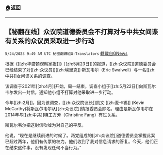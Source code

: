 ###  [:house:返回](README.md)
---


## 【秘翻在线】众议院道德委员会不打算对与中共女间谍有关系的众议员采取进一步行动
`5/24/2023 9:49 AM UTC 秘密翻譯組G-Translators` [轉載自GNews](https://gnews.org/articles/1326931)

根据《[[zh:华盛顿观察家报]]》[[zh:5月23日]]的报道，[[zh:众议院]]道德委员会已经结束了对[[zh:众议员]][[zh:埃里克]]·斯瓦韦尔（Eric Swalwell）与一名[[zh:中共]]女间谍关系的调查。

该调查于2021年[[zh:4月]]开始，周一结束。调查小组于[[zh:5月22日]]向斯瓦尔韦尔发出一封信，通知他小组不打算对他采取进一步行动。

今年[[zh:2月]]，因为该调查，[[zh:众议院议长]]凯文·[[zh:麦卡锡]] (Kevin McCarthy)将斯瓦尔韦尔从[[zh:众议院]]情报委员会除名，理由是斯瓦尔韦尔在2014年与[[zh:中共]]特工方芳（Christine Fang）有过关系。

斯瓦尔韦尔把这封信吹嘘为对自己的平反。

他说，“现在是继续前进的时候了。两党组成的[[zh:众议院]]道德委员会掌握此案已超过两年，他们有传票的权力。他们收到了我对信息请求的答复。今天，他们正在结束这件事，没有发现任何不当行为。”
